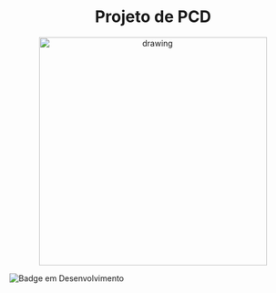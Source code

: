 <h1 align="center"> Projeto de PCD </h1>


<div style="text-align: center;">
    <img src="https://www.sciencefacts.net/wp-content/uploads/2023/08/DNA-Structure.jpg" alt="drawing" width="400"/>
</div>




![Badge em Desenvolvimento](http://img.shields.io/static/v1?label=STATUS&message=EM%20DESENVOLVIMENTO&color=GREEN&style=for-the-badge)
